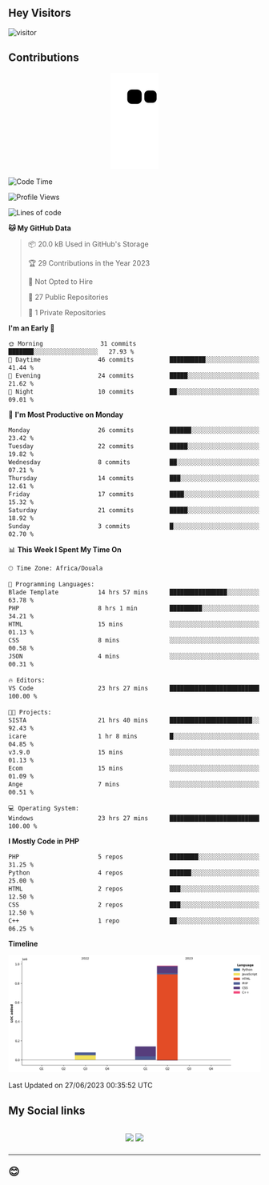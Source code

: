 ## Hey Visitors
![visitor](https://profile-counter.glitch.me/Fotsingboris/count.svg)

## Contributions
<p align="center">
  <img src="https://raw.githubusercontent.com/Fotsingboris/Fotsingboris/output/github-contribution-grid-snake.svg" />
</p>

<!--START_SECTION:waka-->
![Code Time](http://img.shields.io/badge/Code%20Time-325%20hrs%202%20mins-blue)

![Profile Views](http://img.shields.io/badge/Profile%20Views-7-blue)

![Lines of code](https://img.shields.io/badge/From%20Hello%20World%20I%27ve%20Written-1.2%20million%20lines%20of%20code-blue)

**🐱 My GitHub Data** 

> 📦 20.0 kB Used in GitHub's Storage 
 > 
> 🏆 29 Contributions in the Year 2023
 > 
> 🚫 Not Opted to Hire
 > 
> 📜 27 Public Repositories 
 > 
> 🔑 1 Private Repositories 
 > 
**I'm an Early 🐤** 

```text
🌞 Morning                31 commits          ███████░░░░░░░░░░░░░░░░░░   27.93 % 
🌆 Daytime                46 commits          ██████████░░░░░░░░░░░░░░░   41.44 % 
🌃 Evening                24 commits          █████░░░░░░░░░░░░░░░░░░░░   21.62 % 
🌙 Night                  10 commits          ██░░░░░░░░░░░░░░░░░░░░░░░   09.01 % 
```
📅 **I'm Most Productive on Monday** 

```text
Monday                   26 commits          ██████░░░░░░░░░░░░░░░░░░░   23.42 % 
Tuesday                  22 commits          █████░░░░░░░░░░░░░░░░░░░░   19.82 % 
Wednesday                8 commits           ██░░░░░░░░░░░░░░░░░░░░░░░   07.21 % 
Thursday                 14 commits          ███░░░░░░░░░░░░░░░░░░░░░░   12.61 % 
Friday                   17 commits          ████░░░░░░░░░░░░░░░░░░░░░   15.32 % 
Saturday                 21 commits          █████░░░░░░░░░░░░░░░░░░░░   18.92 % 
Sunday                   3 commits           █░░░░░░░░░░░░░░░░░░░░░░░░   02.70 % 
```


📊 **This Week I Spent My Time On** 

```text
🕑︎ Time Zone: Africa/Douala

💬 Programming Languages: 
Blade Template           14 hrs 57 mins      ████████████████░░░░░░░░░   63.78 % 
PHP                      8 hrs 1 min         █████████░░░░░░░░░░░░░░░░   34.21 % 
HTML                     15 mins             ░░░░░░░░░░░░░░░░░░░░░░░░░   01.13 % 
CSS                      8 mins              ░░░░░░░░░░░░░░░░░░░░░░░░░   00.58 % 
JSON                     4 mins              ░░░░░░░░░░░░░░░░░░░░░░░░░   00.31 % 

🔥 Editors: 
VS Code                  23 hrs 27 mins      █████████████████████████   100.00 % 

🐱‍💻 Projects: 
SISTA                    21 hrs 40 mins      ███████████████████████░░   92.43 % 
icare                    1 hr 8 mins         █░░░░░░░░░░░░░░░░░░░░░░░░   04.85 % 
v3.9.0                   15 mins             ░░░░░░░░░░░░░░░░░░░░░░░░░   01.13 % 
Ecom                     15 mins             ░░░░░░░░░░░░░░░░░░░░░░░░░   01.09 % 
Ange                     7 mins              ░░░░░░░░░░░░░░░░░░░░░░░░░   00.51 % 

💻 Operating System: 
Windows                  23 hrs 27 mins      █████████████████████████   100.00 % 
```

**I Mostly Code in PHP** 

```text
PHP                      5 repos             ████████░░░░░░░░░░░░░░░░░   31.25 % 
Python                   4 repos             ██████░░░░░░░░░░░░░░░░░░░   25.00 % 
HTML                     2 repos             ███░░░░░░░░░░░░░░░░░░░░░░   12.50 % 
CSS                      2 repos             ███░░░░░░░░░░░░░░░░░░░░░░   12.50 % 
C++                      1 repo              ██░░░░░░░░░░░░░░░░░░░░░░░   06.25 % 
```



**Timeline**

![Lines of Code chart](https://raw.githubusercontent.com/Fotsingboris/Fotsingboris/main/assets/bar_graph.png)


 Last Updated on 27/06/2023 00:35:52 UTC
<!--END_SECTION:waka-->

<h2>My Social links <h2>
<p align="center">
   <a href="https://linkedin.com/in/Fotsingboris-Mathieu"><img src="https://img.shields.io/badge/linkedin-%230077B5.svg?style=for-the-badge&logo=linkedin&logoColor=white"></a>
   <a href="https://instagram.com/Fotsingboris"><img src="https://img.shields.io/badge/instagram-%23E4405F.svg?style=for-the-badge&logo=Instagram&logoColor=white"></a>
  </p>
<hr>
😊
